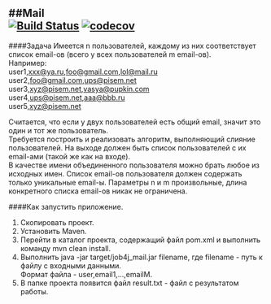 ##Mail  
[![Build Status](https://travis-ci.org/amasterenko/job4j_mail.svg?branch=master)](https://travis-ci.org/amasterenko/job4j_mail)
[![codecov](https://codecov.io/gh/amasterenko/job4j_mail/branch/master/graph/badge.svg?token=HSC6HUZR4Q)](https://codecov.io/gh/amasterenko/job4j_mail)  
---
####Задача
Имеется n пользователей, каждому из них соответствует список email-ов
(всего у всех пользователей m email-ов).  
Например:  
user1,xxx@ya.ru,foo@gmail.com,lol@mail.ru  
user2,foo@gmail.com,ups@pisem.net  
user3,xyz@pisem.net,vasya@pupkin.com  
user4,ups@pisem.net,aaa@bbb.ru  
user5,xyz@pisem.net  

Считается, что если у двух пользователей есть общий email, значит это
один и тот же пользователь.  
Требуется построить и реализовать алгоритм, выполняющий слияние пользователей. На выходе
должен быть список пользователей с их email-ами (такой же как на
входе).  
В качестве имени объединенного пользователя можно брать любое из
исходных имен. Список email-ов пользователя должен содержать только
уникальные email-ы.
Параметры n и m произвольные, длина конкретного списка email-ов никак
не ограничена.  

####Как запустить приложение.  
1. Скопировать проект.  
2. Установить Maven.  
3. Перейти в каталог проекта, содержащий файл pom.xml и выполнить команду mvn clean install.  
4. Выполнить java -jar target/job4j_mail.jar filename, где filename - путь к файлу с входными данными.  
Формат файла - user,email1,...,emailM.
5. В папке проекта появится файл result.txt - файл с результатом работы.  
